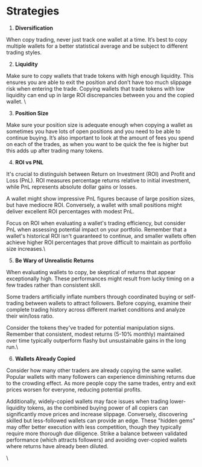 # Strategies

1. **Diversification**

When copy trading, never just track one wallet at a time. It’s best to copy multiple wallets for a better statistical average and be subject to different trading styles.



2. **Liquidity**

Make sure to copy wallets that trade tokens with high enough liquidity. This ensures you are able to exit the position and don’t have too much slippage risk when entering the trade. Copying wallets that trade tokens with low liquidity can end up in large ROI discrepancies between you and the copied wallet. \


3. **Position Size**

Make sure your position size is adequate enough when copying a wallet as sometimes you have lots of open positions and you need to be able to continue buying. It’s also important to look at the amount of fees you spend on each of the trades, as when you want to be quick the fee is higher but this adds up after trading many tokens.



4. **ROI vs PNL**

It's crucial to distinguish between Return on Investment (ROI) and Profit and Loss (PnL). ROI measures percentage returns relative to initial investment, while PnL represents absolute dollar gains or losses.&#x20;

A wallet might show impressive PnL figures because of large position sizes, but have mediocre ROI. Conversely, a wallet with small positions might deliver excellent ROI percentages with modest PnL.&#x20;

Focus on ROI when evaluating a wallet's trading efficiency, but consider PnL when assessing potential impact on your portfolio. Remember that a wallet's historical ROI isn't guaranteed to continue, and smaller wallets often achieve higher ROI percentages that prove difficult to maintain as portfolio size increases.\


5. **Be Wary of Unrealistic Returns**

When evaluating wallets to copy, be skeptical of returns that appear exceptionally high. These performances might result from lucky timing on a few trades rather than consistent skill.

Some traders artificially inflate numbers through coordinated buying or self-trading between wallets to attract followers. Before copying, examine their complete trading history across different market conditions and analyze their win/loss ratio.&#x20;

Consider the tokens they've traded for potential manipulation signs. Remember that consistent, modest returns (5-10% monthly) maintained over time typically outperform flashy but unsustainable gains in the long run.\


6. **Wallets Already Copied**

Consider how many other traders are already copying the same wallet. Popular wallets with many followers can experience diminishing returns due to the crowding effect. As more people copy the same trades, entry and exit prices worsen for everyone, reducing potential profits.&#x20;

Additionally, widely-copied wallets may face issues when trading lower-liquidity tokens, as the combined buying power of all copiers can significantly move prices and increase slippage. Conversely, discovering skilled but less-followed wallets can provide an edge. These "hidden gems" may offer better execution with less competition, though they typically require more thorough due diligence. Strike a balance between validated performance (which attracts followers) and avoiding over-copied wallets where returns have already been diluted.

\

